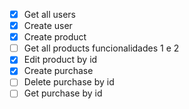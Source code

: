 - [X]  Get all users
- [X]  Create user
- [X]  Create product
- [ ]  Get all products funcionalidades 1 e 2
- [X]  Edit product by id
- [X]  Create purchase
- [ ]  Delete purchase by id
- [ ]  Get purchase by id
